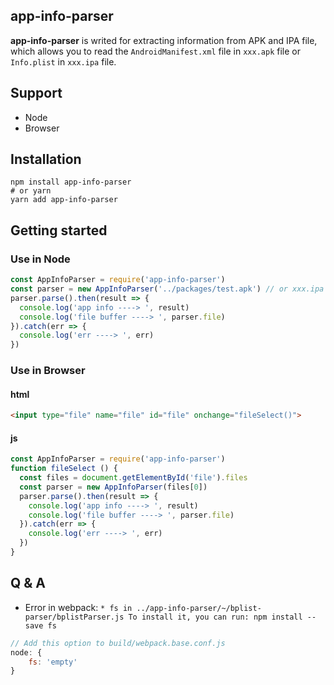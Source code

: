 ## app-info-parser

**app-info-parser** is writed for extracting information from APK and IPA file, which allows you to read the `AndroidManifest.xml` file in `xxx.apk` file or `Info.plist` in `xxx.ipa` file.

## Support

* Node
* Browser

## Installation

``` shell
npm install app-info-parser
# or yarn
yarn add app-info-parser
```

## Getting started

### Use in Node

``` javascript
const AppInfoParser = require('app-info-parser')
const parser = new AppInfoParser('../packages/test.apk') // or xxx.ipa
parser.parse().then(result => {
  console.log('app info ----> ', result)
  console.log('file buffer ----> ', parser.file)
}).catch(err => {
  console.log('err ----> ', err)
})
```

### Use in Browser

#### html

``` html
<input type="file" name="file" id="file" onchange="fileSelect()">
```

#### js

``` javascript
const AppInfoParser = require('app-info-parser')
function fileSelect () {
  const files = document.getElementById('file').files
  const parser = new AppInfoParser(files[0])
  parser.parse().then(result => {
    console.log('app info ----> ', result)
    console.log('file buffer ----> ', parser.file)
  }).catch(err => {
    console.log('err ----> ', err)
  })
}
```

## Q & A

* Error in webpack:  `* fs in ../app-info-parser/~/bplist-parser/bplistParser.js To install it, you can run: npm install --save fs`

``` javascript
// Add this option to build/webpack.base.conf.js
node: {
    fs: 'empty'
}
```

